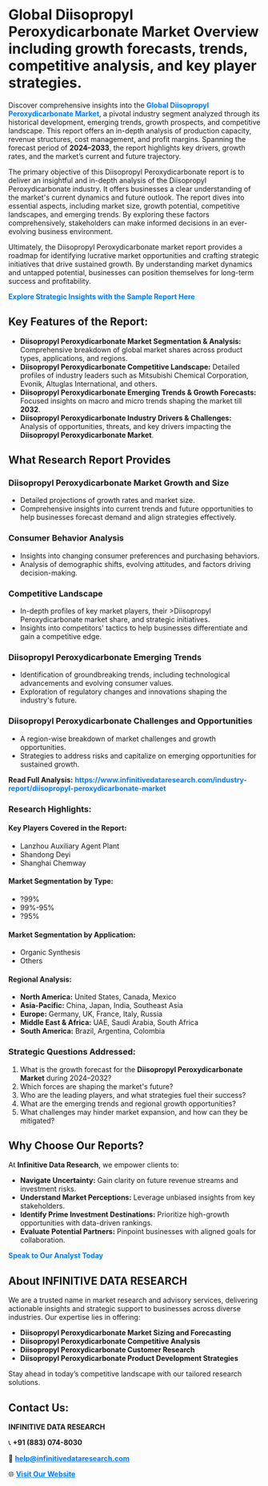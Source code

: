 <h1>Global Diisopropyl Peroxydicarbonate Market Overview including growth forecasts, trends, competitive analysis, and key player strategies.</h1>
<p>
Discover comprehensive insights into the 
<a href="https://www.infinitivedataresearch.com/industry-report/diisopropyl-peroxydicarbonate-market" rel="dofollow" style="color: #007BFF; text-decoration: none;"><strong>Global Diisopropyl Peroxydicarbonate Market</strong></a>, a pivotal industry segment analyzed through its historical development, emerging trends, growth prospects, and competitive landscape. This report offers an in-depth analysis of production capacity, revenue structures, cost management, and profit margins. Spanning the forecast period of <strong>2024–2033</strong>, the report highlights key drivers, growth rates, and the market’s current and future trajectory.
</p>
<p>
The primary objective of this Diisopropyl Peroxydicarbonate report is to deliver an insightful and in-depth analysis of the Diisopropyl Peroxydicarbonate industry. It offers businesses a clear understanding of the market's current dynamics and future outlook. The report dives into essential aspects, including market size, growth potential, competitive landscapes, and emerging trends. By exploring these factors comprehensively, stakeholders can make informed decisions in an ever-evolving business environment.
</p>
<p>
Ultimately, the Diisopropyl Peroxydicarbonate market report provides a roadmap for identifying lucrative market opportunities and crafting strategic initiatives that drive sustained growth. By understanding market dynamics and untapped potential, businesses can position themselves for long-term success and profitability.
</p>
<p>
<a href="https://www.infinitivedataresearch.com/request-sample/reportId=105363" style="color: #007BFF; text-decoration: none;"><strong>Explore Strategic Insights with the Sample Report Here</strong></a>
</p>

<h2>Key Features of the Report:</h2>
<ul>
<li><strong>Diisopropyl Peroxydicarbonate Market Segmentation & Analysis:</strong> Comprehensive breakdown of global market shares across product types, applications, and regions.</li>
<li><strong>Diisopropyl Peroxydicarbonate Competitive Landscape:</strong> Detailed profiles of industry leaders such as Mitsubishi Chemical Corporation, Evonik, Altuglas International, and others.</li>
<li><strong>Diisopropyl Peroxydicarbonate Emerging Trends & Growth Forecasts:</strong> Focused insights on macro and micro trends shaping the market till <strong>2032</strong>.</li>
<li><strong>Diisopropyl Peroxydicarbonate Industry Drivers & Challenges:</strong> Analysis of opportunities, threats, and key drivers impacting the <strong>Diisopropyl Peroxydicarbonate Market</strong>.</li>
</ul>

<h2>What Research Report Provides</h2>
<h3>Diisopropyl Peroxydicarbonate Market Growth and Size</h3>
<ul>
<li>Detailed projections of growth rates and market size.</li>
<li>Comprehensive insights into current trends and future opportunities to help businesses forecast demand and align strategies effectively.</li>
</ul>

<h3>Consumer Behavior Analysis</h3>
<ul>
<li>Insights into changing consumer preferences and purchasing behaviors.</li>
<li>Analysis of demographic shifts, evolving attitudes, and factors driving decision-making.</li>
</ul>

<h3>Competitive Landscape</h3>
<ul>
<li>In-depth profiles of key market players, their >Diisopropyl Peroxydicarbonate market share, and strategic initiatives.</li>
<li>Insights into competitors' tactics to help businesses differentiate and gain a competitive edge.</li>
</ul>

<h3>Diisopropyl Peroxydicarbonate Emerging Trends</h3>
<ul>
<li>Identification of groundbreaking trends, including technological advancements and evolving consumer values.</li>
<li>Exploration of regulatory changes and innovations shaping the industry's future.</li>
</ul>

<h3>Diisopropyl Peroxydicarbonate Challenges and Opportunities</h3>
<ul>
<li>A region-wise breakdown of market challenges and growth opportunities.</li>
<li>Strategies to address risks and capitalize on emerging opportunities for sustained growth.</li>
</ul>
<p><strong>Read Full Analysis:</strong> <a href="https://www.infinitivedataresearch.com/industry-report/diisopropyl-peroxydicarbonate-market" rel="dofollow" style="color: #007BFF; text-decoration: none;"><strong>https://www.infinitivedataresearch.com/industry-report/diisopropyl-peroxydicarbonate-market</strong></a></p>
<h3>Research Highlights:</h3>
<h4>Key Players Covered in the Report:</h4>
<ul><li>Lanzhou Auxiliary Agent Plant</li><li>Shandong Deyi</li><li>Shanghai Chemway</li></ul>
<h4>Market Segmentation by Type:</h4>
<ul><li>?99%</li><li>99%-95%</li><li>?95%</li></ul>
<h4>Market Segmentation by Application:</h4>
<ul><li>Organic Synthesis</li><li>Others</li></ul>

<h4>Regional Analysis:</h4>
<ul>
<li><strong>North America:</strong> United States, Canada, Mexico</li>
<li><strong>Asia-Pacific:</strong> China, Japan, India, Southeast Asia</li>
<li><strong>Europe:</strong> Germany, UK, France, Italy, Russia</li>
<li><strong>Middle East & Africa:</strong> UAE, Saudi Arabia, South Africa</li>
<li><strong>South America:</strong> Brazil, Argentina, Colombia</li>
</ul>

<h3>Strategic Questions Addressed:</h3>
<ol>
<li>What is the growth forecast for the <strong>Diisopropyl Peroxydicarbonate Market</strong> during 2024–2032?</li>
<li>Which forces are shaping the market's future?</li>
<li>Who are the leading players, and what strategies fuel their success?</li>
<li>What are the emerging trends and regional growth opportunities?</li>
<li>What challenges may hinder market expansion, and how can they be mitigated?</li>
</ol>

<h2>Why Choose Our Reports?</h2>
<p>At <strong>Infinitive Data Research</strong>, we empower clients to:</p>
<ul>
<li><strong>Navigate Uncertainty:</strong> Gain clarity on future revenue streams and investment risks.</li>
<li><strong>Understand Market Perceptions:</strong> Leverage unbiased insights from key stakeholders.</li>
<li><strong>Identify Prime Investment Destinations:</strong> Prioritize high-growth opportunities with data-driven rankings.</li>
<li><strong>Evaluate Potential Partners:</strong> Pinpoint businesses with aligned goals for collaboration.</li>
</ul>
<p><a href="https://www.infinitivedataresearch.com/industry-report/diisopropyl-peroxydicarbonate-market" rel="dofollow" style="color: #007BFF; text-decoration: none;"><strong>Speak to Our Analyst Today</strong></a></p>

<h2>About INFINITIVE DATA RESEARCH</h2>
<p>We are a trusted name in market research and advisory services, delivering actionable insights and strategic support to businesses across diverse industries. Our expertise lies in offering:</p>
<ul>
<li><strong>Diisopropyl Peroxydicarbonate Market Sizing and Forecasting</strong></li>
<li><strong>Diisopropyl Peroxydicarbonate Competitive Analysis</strong></li>
<li><strong>Diisopropyl Peroxydicarbonate Customer Research</strong></li>
<li><strong>Diisopropyl Peroxydicarbonate Product Development Strategies</strong></li>
</ul>
<p>Stay ahead in today’s competitive landscape with our tailored research solutions.</p>

<h2>Contact Us:</h2>
<p><strong>INFINITIVE DATA RESEARCH</strong></p>
<p>📞 <strong>+91 (883) 074-8030</strong></p>
<p>📧 <strong><a href="mailto:help@infinitivedataresearch.com" style="color: #007BFF;">help@infinitivedataresearch.com</a></strong></p>
<p>🌐 <strong><a href="https://www.infinitivedataresearch.com" rel="dofollow" style="color: #007BFF;">Visit Our Website</a></strong></p>